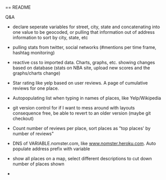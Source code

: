 == README

Q&A 

- declare seperate variables for street, city, state and concatenating into one value to be geocoded, or pulling that information out of address information to sort by city, state, etc

- pulling stats from twitter, social networks (#mentions per time frame, hashtag monitoring)
- reactive css to imported data. Charts, graphs, etc. showing changes based on database
(stats on NBA site, upload new scores and the graphs/charts change) 
- Star rating like yelp based on user reviews. A page of cumulative reviews for one place.
- Autopopulating list when typing in names of places, like Yelp/Wikipedia
- git version control for if I want to mess around with layouts consequence free, be able to revert to an older version (maybe git checkout)
- Count number of reviews per place, sort places as "top places' by number of reviews"
- DNS of VARIABLE.nomster.com, like www.nomster.heroku.com. Auto populate address prefix with variable
- show all places on a map, select different descriptions to cut down number of places shown
- 